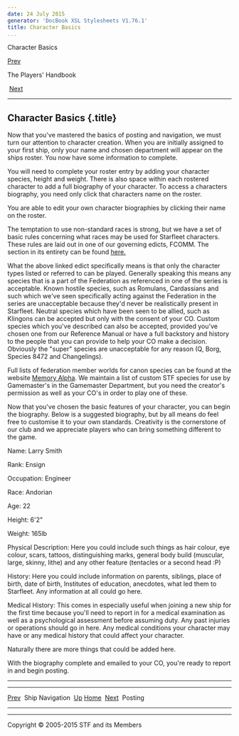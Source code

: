 ```yaml
---
date: 24 July 2015
generator: 'DocBook XSL Stylesheets V1.76.1'
title: Character Basics
...
```


Character Basics

[Prev](navigation.html) 

The Players' Handbook

 [Next](posting.html)

* * * * *

Character Basics {.title}
----------------

Now that you've mastered the basics of posting and navigation, we must
turn our attention to character creation. When you are initially
assigned to your first ship, only your name and chosen department will
appear on the ships roster. You now have some information to complete.

You will need to complete your roster entry by adding your character
species, height and weight. There is also space within each rostered
character to add a full biography of your character. To access a
characters biography, you need only click that characters name on the
roster.

You are able to edit your own character biographies by clicking their
name on the roster.

The temptation to use non-standard races is strong, but we have a set of
basic rules concerning what races may be used for Starfleet characters.
These rules are laid out in one of our governing edicts, FCOMM. The
section in its entirety can be found
[here.](http://www.star-fleet.com/library/bookshelf/charters/charter-fleets.html#d0e351)

What the above linked edict specifically means is that only the
character types listed or referred to can be played. Generally speaking
this means any species that is a part of the Federation as referenced in
one of the series is acceptable. Known hostile species, such as
Romulans, Cardassians and such which we've seen specifically acting
against the Federation in the series are unacceptable because they'd
never be realistically present in Starfleet. Neutral species which have
been seen to be allied, such as Klingons can be accepted but only with
the consent of your CO. Custom species which you've described can also
be accepted, provided you've chosen one from our Reference Manual or
have a full backstory and history to the people that you can provide to
help your CO make a decision. Obviously the "super" species are
unacceptable for any reason (Q, Borg, Species 8472 and Changelings).

Full lists of federation member worlds for canon species can be found at
the website [Memory Alpha](http://www.memory-alpha.org). We maintain a
list of custom STF species for use by Gamemaster's in the Gamemaster
Department, but you need the creator's permission as well as your CO's
in order to play one of these.

Now that you've chosen the basic features of your character, you can
begin the biography. Below is a suggested biography, but by all means do
feel free to customise it to your own standards. Creativity is the
cornerstone of our club and we appreciate players who can bring
something different to the game.

Name: Larry Smith

Rank: Ensign

Occupation: Engineer

Race: Andorian

Age: 22

Height: 6'2"

Weight: 165lb

Physical Description: Here you could include such things as hair colour,
eye colour, scars, tattoos, distinguishing marks, general body build
(muscular, large, skinny, lithe) and any other feature (tentacles or a
second head :P)

History: Here you could include information on parents, siblings, place
of birth, date of birth, Institutes of education, anecdotes, what led
them to Starfleet. Any information at all could go here.

Medical History: This comes in especially useful when joining a new ship
for the first time because you'll need to report in for a medical
examination as well as a psychological assessment before assuming duty.
Any past injuries or operations should go in here. Any medical
conditions your character may have or any medical history that could
affect your character.

Naturally there are more things that could be added here.

With the biography complete and emailed to your CO, you're ready to
report in and begin posting.

* * * * *

  ------------------------ ------------------------ ------------------------
  [Prev](navigation.html)  Ship Navigation 
  [Up](index.html)         [Home](../index.html)
   [Next](posting.html)     Posting
  ------------------------ ------------------------ ------------------------

* * * * *

Copyright © 2005-2015 STF and its Members
